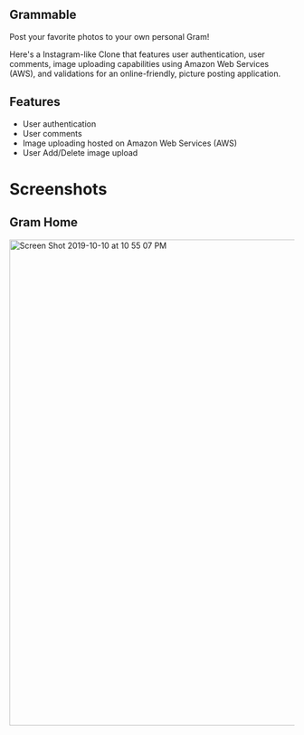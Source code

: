 ## Grammable

Post your favorite photos to your own personal Gram!

Here's a Instagram-like Clone that features user authentication, user comments, image uploading capabilities using Amazon Web Services (AWS), and validations for an online-friendly, picture posting application.

## Features 

* User authentication
* User comments
* Image uploading hosted on Amazon Web Services (AWS)
* User Add/Delete image upload

# Screenshots

## Gram Home

<img width="859" alt="Screen Shot 2019-10-10 at 10 55 07 PM" src="https://user-images.githubusercontent.com/50840199/66623467-6ce20000-ebb1-11e9-9bca-75bf3fed522e.png">
